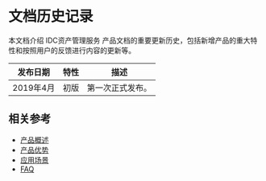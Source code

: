 # 文档历史记录

本文档介绍 IDC资产管理服务 产品文档的重要更新历史，包括新增产品的重大特性和按照用户的反馈进行内容的更新等。

|发布日期|特性|描述|
|-|-|-|
|2019年4月|初版|第一次正式发布。|



## 相关参考

- [产品概述](../Introduction/Product-Overview.md)
- [产品优势](../Introduction/Benefits.md)
- [应用场景](../Introduction/Application-Scenarios.md)
- [FAQ](../FAQ/FAQ.md)

